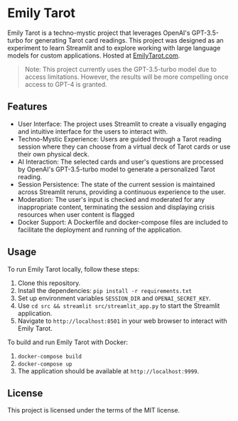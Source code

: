 # Emily Tarot

Emily Tarot is a techno-mystic project that leverages OpenAI's GPT-3.5-turbo for generating Tarot card readings. This
project was designed as an experiment to learn Streamlit and to explore working with large language models for custom
applications. Hosted at [EmilyTarot.com](http://emilytarot.com).

> Note: This project currently uses the GPT-3.5-turbo model due to access limitations. However, the results will be more
> compelling once access to GPT-4 is granted.

## Features

* User Interface: The project uses Streamlit to create a visually engaging and intuitive interface for the users to
  interact with.
* Techno-Mystic Experience: Users are guided through a Tarot reading session where they can choose from a virtual deck
  of Tarot cards or use their own physical deck.
* AI Interaction: The selected cards and user's questions are processed by OpenAI's GPT-3.5-turbo model to generate a
  personalized Tarot reading.
* Session Persistence: The state of the current session is maintained across Streamlit reruns, providing a continuous
  experience to the user.
* Moderation: The user's input is checked and moderated for any inappropriate content, terminating the session and
  displaying crisis resources when user content is flagged
* Docker Support: A Dockerfile and docker-compose files are included to facilitate the deployment and running of the
  application.

## Usage

To run Emily Tarot locally, follow these steps:

1. Clone this repository.
2. Install the dependencies: `pip install -r requirements.txt`
3. Set up environment variables `SESSION_DIR` and `OPENAI_SECRET_KEY`.
4. Use `cd src && streamlit src/streamlit_app.py` to start the Streamlit application.
5. Navigate to `http://localhost:8501` in your web browser to interact with Emily Tarot.

To build and run Emily Tarot with Docker:

1. `docker-compose build`
2. `docker-compose up`
3. The application should be available at `http://localhost:9999`.

## License

This project is licensed under the terms of the MIT license.

